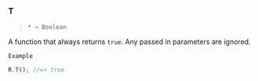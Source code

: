 ### T

> `* → Boolean`

A function that always returns `true`. Any passed in parameters are ignored.

`Example`

```js
R.T(); //=> true
```
